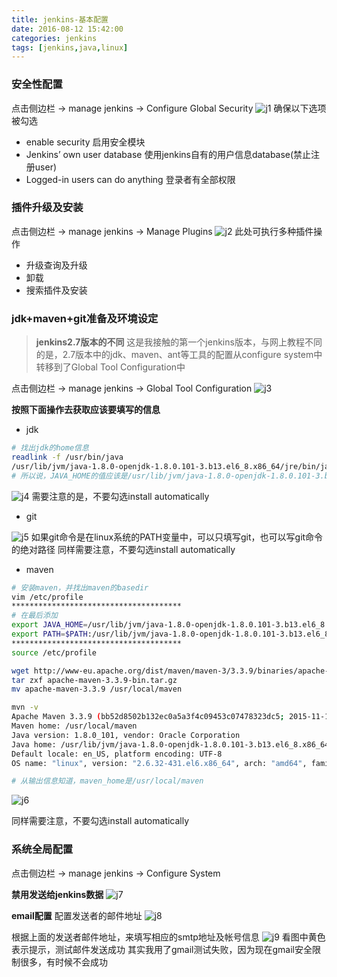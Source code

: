```yaml
---
title: jenkins-基本配置
date: 2016-08-12 15:42:00
categories: jenkins
tags: [jenkins,java,linux]
---
```

### 安全性配置
点击侧边栏 -> manage jenkins -> Configure Global Security
![j1](http://blog.xiao5tech.com/uploads/047-j1.jpg)
确保以下选项被勾选
- enable security 启用安全模块
- Jenkins’ own user database  使用jenkins自有的用户信息database(禁止注册user)
- Logged-in users can do anything  登录者有全部权限

<!--more-->

### 插件升级及安装
点击侧边栏 -> manage jenkins -> Manage Plugins
![j2](http://blog.xiao5tech.com/uploads/047-j2.jpg)
此处可执行多种插件操作
- 升级查询及升级
- 卸载
- 搜索插件及安装

### jdk+maven+git准备及环境设定
> **jenkins2.7版本的不同**
这是我接触的第一个jenkins版本，与网上教程不同的是，2.7版本中的jdk、maven、ant等工具的配置从configure system中转移到了Global Tool Configuration中

点击侧边栏 -> manage jenkins -> Global Tool Configuration
![j3](http://blog.xiao5tech.com/uploads/047-j3.jpg)

**按照下面操作去获取应该要填写的信息**
- jdk

``` bash
# 找出jdk的home信息
readlink -f /usr/bin/java
/usr/lib/jvm/java-1.8.0-openjdk-1.8.0.101-3.b13.el6_8.x86_64/jre/bin/java
# 所以说，JAVA_HOME的值应该是/usr/lib/jvm/java-1.8.0-openjdk-1.8.0.101-3.b13.el6_8.x86_64/jre
```
![j4](http://blog.xiao5tech.com/uploads/047-j4.jpg)
需要注意的是，不要勾选install automatically

- git

![j5](http://blog.xiao5tech.com/uploads/047-j5.jpg)
如果git命令是在linux系统的PATH变量中，可以只填写git，也可以写git命令的绝对路径
同样需要注意，不要勾选install automatically

- maven

``` bash
# 安装maven，并找出maven的basedir
vim /etc/profile
**************************************
# 在最后添加
export JAVA_HOME=/usr/lib/jvm/java-1.8.0-openjdk-1.8.0.101-3.b13.el6_8.x86_64/jre
export PATH=$PATH:/usr/lib/jvm/java-1.8.0-openjdk-1.8.0.101-3.b13.el6_8.x86_64/jre/bin:/usr/local/maven/bin
**************************************
source /etc/profile

wget http://www-eu.apache.org/dist/maven/maven-3/3.3.9/binaries/apache-maven-3.3.9-bin.tar.gz
tar zxf apache-maven-3.3.9-bin.tar.gz
mv apache-maven-3.3.9 /usr/local/maven

mvn -v
Apache Maven 3.3.9 (bb52d8502b132ec0a5a3f4c09453c07478323dc5; 2015-11-11T00:41:47+08:00)
Maven home: /usr/local/maven
Java version: 1.8.0_101, vendor: Oracle Corporation
Java home: /usr/lib/jvm/java-1.8.0-openjdk-1.8.0.101-3.b13.el6_8.x86_64/jre
Default locale: en_US, platform encoding: UTF-8
OS name: "linux", version: "2.6.32-431.el6.x86_64", arch: "amd64", family: "unix"

# 从输出信息知道，maven_home是/usr/local/maven
```
![j6](http://blog.xiao5tech.com/uploads/047-j6.jpg)

同样需要注意，不要勾选install automatically

### 系统全局配置
点击侧边栏 -> manage jenkins -> Configure System

**禁用发送给jenkins数据**
![j7](http://blog.xiao5tech.com/uploads/047-j7.PNG)

**email配置**
配置发送者的邮件地址
![j8](http://blog.xiao5tech.com/uploads/047-j8.PNG)

根据上面的发送者邮件地址，来填写相应的smtp地址及帐号信息
![j9](http://blog.xiao5tech.com/uploads/047-j9.PNG)
看图中黄色表示提示，测试邮件发送成功
其实我用了gmail测试失败，因为现在gmail安全限制很多，有时候不会成功

